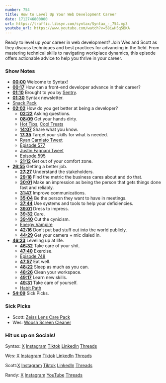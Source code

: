 ```yaml
---
number: 754
title: How to Level Up Your Web Development Career
date: 1712746800000
url: https://traffic.libsyn.com/syntax/Syntax_-_754.mp3
youtube_url: https://www.youtube.com/watch?v=58iwH5q5BKA
---
```


Ready to level up your career in web development? Join Wes and Scott as they discuss techniques and best practices for advancing in the field. From mastering technical skills to navigating workplace dynamics, this episode offers actionable advice to help you thrive in your career.

### Show Notes

* **[00:00](#t=00:00)** Welcome to Syntax!
* **[00:17](#t=00:17)** How can a front-end developer advance in their career?
* **[01:10](#t=01:10)** Brought to you by [Sentry](https://sentry.io/syntax).
* **[01:30](#t=01:30)** Syntax newsletter.
* [Snack Pack](https://syntax.fm/snackpack)
* **[02:02](#t=02:02)** How do you get better at being a developer?
    * **[02:22](#t=02:22)** Asking questions.
    * **[08:09](#t=08:09)** Get your hands dirty.
    * [Hot Tips](https://github.com/wesbos/hot-tips), [Cool Treats](https://github.com/stolinski/cool-treats)
    * **[14:07](#t=14:07)** Share what you know.
    * **[17:35](#t=17:35)** Target your skills for what is needed.
    * [Ryan Carniato Tweet](https://twitter.com/RyanCarniato/status/1768409228451217800)
    * [Episode 577](https://syntax.fm/577)
    * [Justin Fagnani Tweet](https://twitter.com/justinfagnani/status/1769856091540857035)
    * [Episode 595](https://syntax.fm/595)
    * **[21:12](#t=21:12)** Get out of your comfort zone.
* **[26:55](#t=26:55)** Getting a better job.
    * **[27:27](#t=27:27)** Understand the stakeholders.
    * **[29:18](#t=29:18)** Find the metric the business cares about and do that.
    * **[30:01](#t=30:01)** Make an impression as being the person that gets things done fast and reliably.
    * **[31:47](#t=31:47)** Improve communications.
    * **[35:04](#t=35:04)** Be the person they want to have in meetings.
    * **[37:44](#t=37:44)** Use systems and tools to help your deficiencies.
    * **[39:01](#t=39:01)** Dress to impress.
    * **[39:32](#t=39:32)** Care.
    * **[39:40](#t=39:40)** Cut the cynicism.
    * [Energy Vampire](https://www.calm.com/blog/energy-vampire)
    * **[42:16](#t=42:16)** Don’t put bad stuff out into the world publicly.
    * **[44:29](#t=44:29)** Get your camera + mic dialed in.
* **[46:23](#t=46:23)** Leveling up at life.
    * **[46:32](#t=46:32)** Take care of your shit.
    * **[47:40](#t=47:40)** Exercise.
    * [Episode 748](https://syntax.fm/748)
    * **[47:57](#t=47:57)** Eat well.
    * **[48:22](#t=48:22)** Sleep as much as you can.
    * **[48:26](#t=48:26)** Clean your workspace.
    * **[49:17](#t=49:17)** Learn new skills.
    * **[49:31](#t=49:31)** Take care of yourself.
    * [Habit Path](https://habitpath.io/landing)
* **[54:09](#t=54:09)** Sick Picks.

### Sick Picks

- Scott: [Zeiss Lens Care Pack](https://amzn.to/43nBsq4)
- Wes: [Woosh Screen Cleaner](https://amzn.to/49XQi8Z)

### Hit us up on Socials!

Syntax: [X](https://twitter.com/syntaxfm) [Instagram](https://www.instagram.com/syntax_fm/) [Tiktok](https://www.tiktok.com/@syntaxfm) [LinkedIn](https://www.linkedin.com/company/96077407/admin/feed/posts/) [Threads](https://www.threads.net/@syntax_fm)

Wes: [X](https://twitter.com/wesbos) [Instagram](https://www.instagram.com/wesbos/) [Tiktok](https://www.tiktok.com/@wesbos) [LinkedIn](https://www.linkedin.com/in/wesbos/) [Threads](https://www.threads.net/@wesbos)

Scott:[X](https://twitter.com/stolinski) [Instagram](https://www.instagram.com/stolinski/) [Tiktok](https://www.tiktok.com/@stolinski) [LinkedIn](https://www.linkedin.com/in/stolinski/) [Threads](https://www.threads.net/@stolinski)

Randy: [X](https://twitter.com/randyrektor) [Instagram](https://www.instagram.com/randyrektor/) [YouTube](https://www.youtube.com/@randyrektor) [Threads](https://www.threads.net/@randyrektor)
